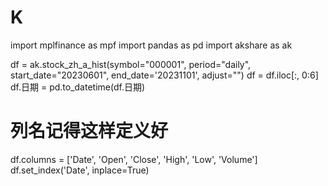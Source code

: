 # K
import mplfinance as mpf
import pandas as pd
import akshare as ak

df = ak.stock_zh_a_hist(symbol="000001", period="daily", start_date="20230601", end_date='20231101', adjust="")
df = df.iloc[:, 0:6]
df.日期 = pd.to_datetime(df.日期)
# 列名记得这样定义好
df.columns = ['Date', 'Open', 'Close', 'High', 'Low', 'Volume']
df.set_index('Date', inplace=True)
